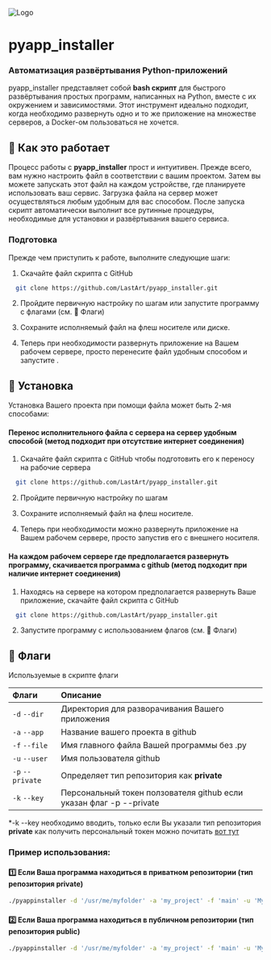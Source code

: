 ![Logo](https://i.imgur.com/h6FyoA5.png) 
# pyapp_installer
### Автоматизация развёртывания Python-приложений
pyapp_installer представляет собой **bash скрипт** для быстрого развёртывания простых программ, написанных на Python, вместе с их окружением и зависимостями. Этот инструмент идеально подходит, когда необходимо развернуть одно и то же приложение на множестве серверов, а Docker-ом пользоваться не хочется.


## 📖 Как это работает

Процесс работы с **pyapp_installer** прост и интуитивен. Прежде всего, вам нужно настроить файл в соответствии с вашим проектом. Затем вы можете запускать этот файл на каждом устройстве, где планируете использовать ваш сервис. 
Загрузка файла на сервер может осуществляться любым удобным для вас способом. После запуска скрипт автоматически выполнит все рутинные процедуры, необходимые для установки и развёртывания вашего сервиса.

### Подготовка

Прежде чем приступить к работе, выполните следующие шаги:

1. Скачайте файл скрипта с GitHub
```bash
  git clone https://github.com/LastArt/pyapp_installer.git
```
2. Пройдите первичную настройку по шагам или запустите программу с флагами (см. 🚩 Флаги)

3. Сохраните исполняемый файл на флеш носителе или диске. 

4. Теперь при необходимости развернуть приложение на Вашем рабочем сервере, просто перенесите файл удобным способом и запустите .

## 📀 Установка

Установка Вашего проекта при помощи файла может быть 2-мя способами:
#### Перенос исполнительного файла с сервера на сервер удобным способой (метод подходит при отсутствие интернет соединения)

1. Скачайте файл скрипта с GitHub чтобы подготовить его к переносу на рабочие сервера
```bash
  git clone https://github.com/LastArt/pyapp_installer.git
```
2. Пройдите первичную настройку по шагам

3. Сохраните исполняемый файл на флеш носителе. 

4. Теперь при необходимости можно развернуть приложение на Вашем рабочем сервере, просто запустив его с внешнего носителя.

#### На каждом рабочем сервере где предполагается развернуть программу, скачивается программа c github (метод подходит при наличие интернет соединения)

1. Находясь на сервере на котором предполагается развернуть Ваше приложение, скачайте файл скрипта с GitHub
```bash
  git clone https://github.com/LastArt/pyapp_installer.git
```
2. Запустите программу с использованием флагов (см. 🚩 Флаги)


## 🚩 Флаги

Используемые в скрипте флаги

| Флаги                    | Описание                                                            |
| :--------------------    | :-------------------------------------------------------------      |
| `-d` `--dir`             | Директория для разворачивания Вашего приложения                     |
| `-a` `--app`             | Название вашего проекта в github                                    |
| `-f` `--file`            | Имя главного файла Вашей программы без .py                          |
| `-u` `--user`            | Имя пользователя github                                             |
| `-p` `--private`         | Определяет тип репозитория как **private**                          |
| `-k` `--key`             | Персональный токен ползователя github если указан флаг -p --private |

*-k --key необходимо вводить, только если Вы указали тип репозитория  **private**
как получить персональный токен можно почитать [вот тут](https://docs.github.com/en/authentication/keeping-your-account-and-data-secure/managing-your-personal-access-tokens)

### Пример использования:
#### 1️⃣ Если Ваша программа находиться в приватном репозитории (тип репозитория private)
```bash
./pyappinstaller -d '/usr/me/myfolder' -a 'my_project' -f 'main' -u 'MyGithubUserName' -p  -k 'your_token'
```
#### 2️⃣ Если Ваша программа находиться в публичном репозитории (тип репозитория public)
```bash
./pyappinstaller -d '/usr/me/myfolder' -a 'my_project' -f 'main' -u 'MyGithubUserName' 
```
